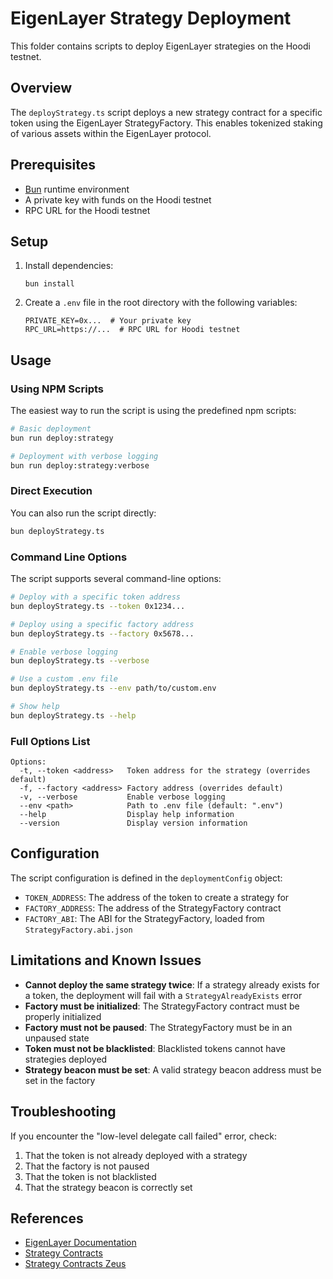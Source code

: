 # EigenLayer Strategy Deployment

This folder contains scripts to deploy EigenLayer strategies on the Hoodi testnet.

## Overview

The `deployStrategy.ts` script deploys a new strategy contract for a specific token using the EigenLayer StrategyFactory. This enables tokenized staking of various assets within the EigenLayer protocol.

## Prerequisites

- [Bun](https://bun.sh/) runtime environment
- A private key with funds on the Hoodi testnet
- RPC URL for the Hoodi testnet

## Setup

1. Install dependencies:

   ```
   bun install
   ```

2. Create a `.env` file in the root directory with the following variables:
   ```
   PRIVATE_KEY=0x...  # Your private key
   RPC_URL=https://...  # RPC URL for Hoodi testnet
   ```

## Usage

### Using NPM Scripts

The easiest way to run the script is using the predefined npm scripts:

```bash
# Basic deployment
bun run deploy:strategy

# Deployment with verbose logging
bun run deploy:strategy:verbose
```

### Direct Execution

You can also run the script directly:

```bash
bun deployStrategy.ts
```

### Command Line Options

The script supports several command-line options:

```bash
# Deploy with a specific token address
bun deployStrategy.ts --token 0x1234...

# Deploy using a specific factory address
bun deployStrategy.ts --factory 0x5678...

# Enable verbose logging
bun deployStrategy.ts --verbose

# Use a custom .env file
bun deployStrategy.ts --env path/to/custom.env

# Show help
bun deployStrategy.ts --help
```

### Full Options List

```
Options:
  -t, --token <address>   Token address for the strategy (overrides default)
  -f, --factory <address> Factory address (overrides default)
  -v, --verbose           Enable verbose logging
  --env <path>            Path to .env file (default: ".env")
  --help                  Display help information
  --version               Display version information
```

## Configuration

The script configuration is defined in the `deploymentConfig` object:

- `TOKEN_ADDRESS`: The address of the token to create a strategy for
- `FACTORY_ADDRESS`: The address of the StrategyFactory contract
- `FACTORY_ABI`: The ABI for the StrategyFactory, loaded from `StrategyFactory.abi.json`

## Limitations and Known Issues

- **Cannot deploy the same strategy twice**: If a strategy already exists for a token, the deployment will fail with a `StrategyAlreadyExists` error
- **Factory must be initialized**: The StrategyFactory contract must be properly initialized
- **Factory must not be paused**: The StrategyFactory must be in an unpaused state
- **Token must not be blacklisted**: Blacklisted tokens cannot have strategies deployed
- **Strategy beacon must be set**: A valid strategy beacon address must be set in the factory

## Troubleshooting

If you encounter the "low-level delegate call failed" error, check:

1. That the token is not already deployed with a strategy
2. That the factory is not paused
3. That the token is not blacklisted
4. That the strategy beacon is correctly set

## References

- [EigenLayer Documentation](https://docs.eigenlayer.xyz/)
- [Strategy Contracts](https://github.com/Layr-Labs/eigenlayer-contracts/)
- [Strategy Contracts Zeus](https://github.com/Layr-Labs/eigenlayer-contracts-zeus-metadata/blob/3257b259afb294a191766f6a3da1f2f606cad693/deploys/testnet-hoodi/2025-04-11-12-19-v1.3.0-genesis/deployed-contracts.json#L26C19-L26C61)
